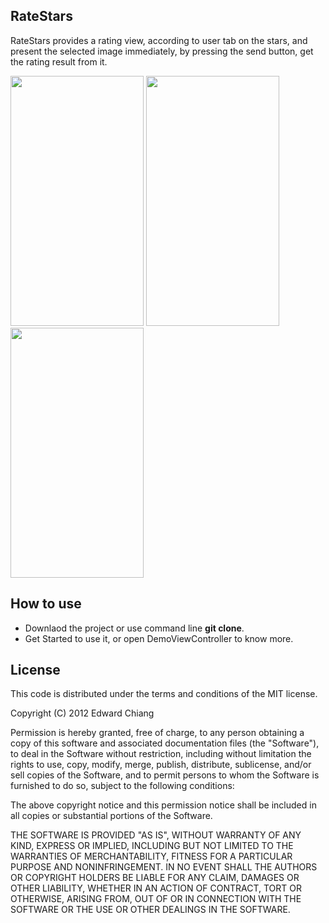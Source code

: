 ## RateStars

RateStars provides a rating view, according to user tab on the stars, and present the selected image immediately, by pressing the send button, get the rating result from it.

<img src="https://lh4.googleusercontent.com/-xW7oqWPJcqY/T0ZoOJE1uyI/AAAAAAAAB6g/5sEAQrN-g9o/s400/Screen%2520Shot%25202012-02-24%2520at%2520%25E4%25B8%258A%25E5%258D%258812.21.59.png" height="400" width="213" /> <img src="https://lh6.googleusercontent.com/-wwR1b4zJvCM/T0ZoOHSfMAI/AAAAAAAAB6Y/ySPowDmzE_s/s400/Screen%2520Shot%25202012-02-24%2520at%2520%25E4%25B8%258A%25E5%258D%258812.22.05.png" height="400" width="213" /> <img src="https://lh5.googleusercontent.com/-U-Jvn1Me8js/T0ZoOUdBYiI/AAAAAAAAB6c/cokNVdO9iYk/s400/Screen%2520Shot%25202012-02-24%2520at%2520%25E4%25B8%258A%25E5%258D%258812.22.09.png" height="400" width="213" />

## How to use

* Downlaod the project or use command line **git clone**.
* Get Started to use it, or open DemoViewController to know more.

## License

This code is distributed under the terms and conditions of the MIT license.

 Copyright (C) 2012 Edward Chiang
 
 Permission is hereby granted, free of charge, to any person obtaining a copy of this software and associated documentation files (the "Software"), to deal in the Software without restriction, including without limitation the rights to use, copy, modify, merge, publish, distribute, sublicense, and/or sell copies of the Software, and to permit persons to whom the Software is furnished to do so, subject to the following conditions:
 
 The above copyright notice and this permission notice shall be included in all copies or substantial portions of the Software.
 
 THE SOFTWARE IS PROVIDED "AS IS", WITHOUT WARRANTY OF ANY KIND, EXPRESS OR IMPLIED, INCLUDING BUT NOT LIMITED TO THE WARRANTIES OF MERCHANTABILITY, FITNESS FOR A PARTICULAR PURPOSE AND NONINFRINGEMENT. IN NO EVENT SHALL THE AUTHORS OR COPYRIGHT HOLDERS BE LIABLE FOR ANY CLAIM, DAMAGES OR OTHER LIABILITY, WHETHER IN AN ACTION OF CONTRACT, TORT OR OTHERWISE, ARISING FROM, OUT OF OR IN CONNECTION WITH THE SOFTWARE OR THE USE OR OTHER DEALINGS IN THE SOFTWARE.